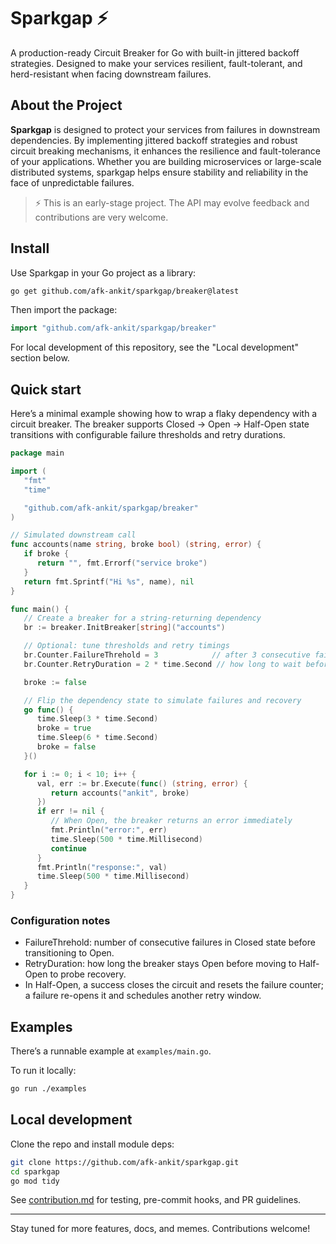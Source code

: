 # Sparkgap ⚡

A production-ready Circuit Breaker for Go with built-in jittered backoff strategies. Designed to make your services resilient, fault-tolerant, and herd-resistant when facing downstream failures.

## About the Project

**Sparkgap** is designed to protect your services from failures in downstream dependencies. By implementing jittered backoff strategies and robust circuit breaking mechanisms, it enhances the resilience and fault-tolerance of your applications. Whether you are building microservices or large-scale distributed systems, sparkgap helps ensure stability and reliability in the face of unpredictable failures.

> ⚡ This is an early-stage project. The API may evolve feedback and contributions are very welcome.

## Install

Use Sparkgap in your Go project as a library:

```sh
go get github.com/afk-ankit/sparkgap/breaker@latest
```

Then import the package:

```go
import "github.com/afk-ankit/sparkgap/breaker"
```

For local development of this repository, see the "Local development" section below.

## Quick start

Here’s a minimal example showing how to wrap a flaky dependency with a circuit breaker. The breaker supports Closed → Open → Half-Open state transitions with configurable failure thresholds and retry durations.

```go
package main

import (
   "fmt"
   "time"

   "github.com/afk-ankit/sparkgap/breaker"
)

// Simulated downstream call
func accounts(name string, broke bool) (string, error) {
   if broke {
      return "", fmt.Errorf("service broke")
   }
   return fmt.Sprintf("Hi %s", name), nil
}

func main() {
   // Create a breaker for a string-returning dependency
   br := breaker.InitBreaker[string]("accounts")

   // Optional: tune thresholds and retry timings
   br.Counter.FailureThrehold = 3            // after 3 consecutive failures → Open
   br.Counter.RetryDuration = 2 * time.Second // how long to wait before a Half-Open probe

   broke := false

   // Flip the dependency state to simulate failures and recovery
   go func() {
      time.Sleep(3 * time.Second)
      broke = true
      time.Sleep(6 * time.Second)
      broke = false
   }()

   for i := 0; i < 10; i++ {
      val, err := br.Execute(func() (string, error) {
         return accounts("ankit", broke)
      })
      if err != nil {
         // When Open, the breaker returns an error immediately
         fmt.Println("error:", err)
         time.Sleep(500 * time.Millisecond)
         continue
      }
      fmt.Println("response:", val)
      time.Sleep(500 * time.Millisecond)
   }
}
```

### Configuration notes

- FailureThrehold: number of consecutive failures in Closed state before transitioning to Open.
- RetryDuration: how long the breaker stays Open before moving to Half-Open to probe recovery.
- In Half-Open, a success closes the circuit and resets the failure counter; a failure re-opens it and schedules another retry window.

## Examples

There’s a runnable example at `examples/main.go`.

To run it locally:

```sh
go run ./examples
```

## Local development

Clone the repo and install module deps:

```sh
git clone https://github.com/afk-ankit/sparkgap.git
cd sparkgap
go mod tidy
```

See [contribution.md](contribution.md) for testing, pre-commit hooks, and PR guidelines.

---

Stay tuned for more features, docs, and memes. Contributions welcome!
